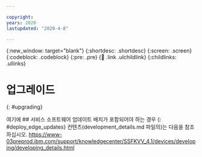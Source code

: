 ```yaml
---

copyright:
years: 2020
lastupdated: "2020-4-8"

---
```


{:new_window: target="blank"}
{:shortdesc: .shortdesc}
{:screen: .screen}
{:codeblock: .codeblock}
{:pre: .pre}
{:child: .link .ulchildlink}
{:childlinks: .ullinks}

# 업그레이드
{: #upgrading}

여기에 ## 서비스 소프트웨어 업데이트 배치가 포함되어야 하는 경우
{: #deploy_edge_updates} 컨텐츠(development_details.md 파일의)는 다음을 참조하십시오. https://www-03preprod.ibm.com/support/knowledgecenter/SSFKVV_4.1/devices/developing/developing_details.html

